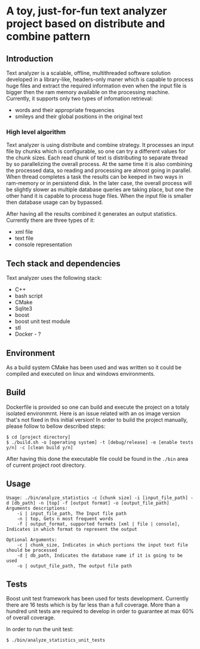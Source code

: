 # A toy, just-for-fun text analyzer project based on distribute and combine pattern

## Introduction
Text analyzer is a scalable, offline, multithreaded software solution developed in a library-like, headers-only maner which is capable to process huge files and extract the required information even when the input file is bigger then the ram memory available on the processing machine.
Currently, it supports only two types of infomation retrieval:
- words and their appropriate frequencies
- smileys and their global positions in the original text

### High level algorithm
Text analyzer is using distribute and combine strategy. It processes an input file by chunks which is configurable, so one can try a different values for the chunk sizes. Each read chunk of text is distributing to separate thread by so parallelizing the overall process. At the same time it is also combining the processed data, so reading and processing are almost going in parallel. When thread completes a task the results can be keeped in two ways in ram-memory or in persistend disk. In the later case, the overall process will be slightly slower as multiple database queries are taking place, but one the other hand it is capable to process huge files. When the input file is smaller then database usage can by bypassed.

After having all the results combined it generates an output statistics. Currently there are three types of it:
- xml file
- text file
- console representation

## Tech stack and dependencies

Text analyzer uses the following stack:

- C++
- bash script
- CMake
- Sqlite3
- boost
- boost unit test module
- stl
- Docker - ?

## Environment
As a build system CMake has been used and was written so it could be compiled and executed on linux and windows environments.

## Build
Dockerfile is provided so one can build and execute the project on a totaly isolated environmrnt. Here is an issue related with an os image version that's not fixed in this initial version!
In order to build the project manually, please follow to bellow described steps:
```
$ cd [project directory]
$ ./build.sh -o [operating system] -t [debug/release] -e [enable tests y/n] -c [clean build y/n]
```
After having this done the executable file could be found in the ```./bin``` area of current project root directory.

## Usage
```
Usage: ./bin/analyze_statistics -c [chunk size] -i [input_file_path] -d [db_path] -n [top] -f [output format] -o [output_file_path]
Arguments descriptions:
	-i | input_file_path, The Input file path
	-n | top, Gets n most frequent words
	-f | output_format, supported formats [xml | file | console], Indicates in which format to represent the output

Optional Arguments:
	-c | chunk_size, Indicates in which portions the input text file should be processed
	-d | db_path, Indicates the database name if it is going to be used
	-o | output_file_path, The output file path
```

## Tests
Boost unit test framework has been used for tests development. Currently there are 16 tests which is by far less than a full coverage. More than a hundred unit tests are required to develop in order to guarantee at max 60% of overall coverage.

In order to run the unit test:
```
$ ./bin/analyze_statistics_unit_tests
```
